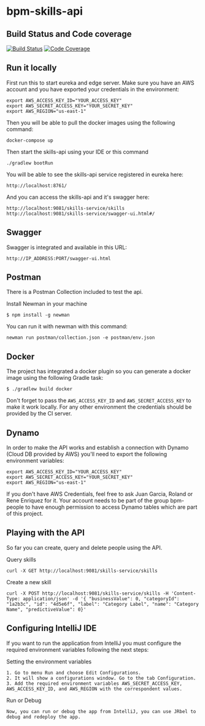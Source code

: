 # bpm-skills-api

## Build Status and Code coverage

[![Build Status](https://travis-ci.org/ioet/bpm-people-api.svg?branch=master)](https://travis-ci.org/ioet/bpm-skills-api)
[![Code Coverage](https://codecov.io/gh/ioet/bpm-people-api/branch/master/graph/badge.svg)](https://codecov.io/gh/ioet/bpm-skills-api)

## Run it locally

First run this to start eureka and edge server. Make sure you have an AWS account and you have exported your credentials in the environment:

```
export AWS_ACCESS_KEY_ID="YOUR_ACCESS_KEY"
export AWS_SECRET_ACCESS_KEY="YOUR_SECRET_KEY"
export AWS_REGION="us-east-1"
```

Then you will be able to pull the docker images using the following command:

```
docker-compose up
```
Then start the skills-api using your IDE or this command
```
./gradlew bootRun
```

You will be able to see the skills-api service registered in eureka here:
```
http://localhost:8761/
```

And you can access the skills-api and it's swagger here: 
```
http://localhost:9081/skills-service/skills
http://localhost:9081/skills-service/swagger-ui.html#/
```

## Swagger

Swagger is integrated and available in this URL:

```
http://IP_ADDRESS:PORT/swagger-ui.html
```

## Postman
There is a Postman Collection included to test the api.

Install Newman in your machine

```
$ npm install -g newman
```
  
You can run it with newman with this command:
```
newman run postman/collection.json -e postman/env.json
```

## Docker

The project has integrated a docker plugin so you can generate a docker image using the following Gradle task:

```
$ ./gradlew build docker
```

Don't forget to pass the `AWS_ACCESS_KEY_ID` and `AWS_SECRET_ACCESS_KEY` to make it work locally.
For any other environment the credentials should be provided by the CI server.



## Dynamo

In order to make the API works and establish a connection with Dynamo (Cloud DB provided by AWS) you'll need to export the following environment variables:

```
export AWS_ACCESS_KEY_ID="YOUR_ACCESS_KEY"
export AWS_SECRET_ACCESS_KEY="YOUR_SECRET_KEY"
export AWS_REGION="us-east-1"
```

If you don't have AWS Credentials, feel free to ask Juan Garcia, Roland or Rene Enriquez for it. Your account needs to be part of the group bpm-people to have enough permission to access Dynamo tables which are part of this project. 

## Playing with the API
So far you can create, query and delete people using the API. 

Query skills

```
curl -X GET http://localhost:9081/skills-service/skills
```


Create a new skill

```
curl -X POST http://localhost:9081/skills-service/skills -H 'Content-Type: application/json' -d '{ "businessValue": 0, "categoryId": "1a2b3c", "id": "4d5e6f", "label": "Category Label", "name": "Category Name", "predictiveValue": 0}'
```

## Configuring IntelliJ IDE
If you want to run the application from IntelliJ you must configure the required environment variables following the next steps:

Setting the environment variables

```
1. Go to menu Run and choose Edit Configurations.
2. It will show a configurations window. Go to the tab Configuration.
3. Add the required environment variables AWS_SECRET_ACCESS_KEY, AWS_ACCESS_KEY_ID, and AWS_REGION with the correspondent values.
```

Run or Debug

```
Now, you can run or debug the app from IntelliJ, you can use JRbel to debug and redeploy the app.
```

